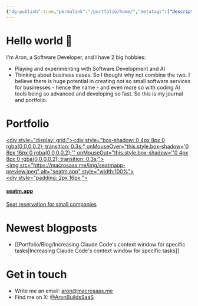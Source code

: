 ```yaml
---
{"dg-publish":true,"permalink":"/portfolio/home/","metatags":["description: \"My journal and portfolio, exploring the intersection of software development, AI, and business. Follow along for blog posts, projects, and updates on creating innovative software services.\""],"pinned":true,"tags":["gardenEntry"]}
---
```


# Hello world 🚀

I'm Aron, a Software Developer, and I have 2 big hobbies:
- Playing and experimenting with Software Development and AI
- Thinking about business cases.
So I thought why not combine the two. I believe there is huge potential in creating not so small software services for businesses - hence the name - and even more so with coding AI tools being so advanced and developing so fast.
So this is my journal and portfolio.

# Portfolio

[<div style="display: grid;"><div style="box-shadow: 0 4px 8px 0 rgba(0,0,0,0.2); transition: 0.3s;" onMouseOver="this.style.box-shadow='0 8px 16px 0 rgba(0,0,0,0.2);'" onMouseOut="this.style.box-shadow=''0 4px 8px 0 rgba(0,0,0,0.2); transition: 0.3s;"><img src="https://macrosaas.me/img/seatmapp-preview.jpeg" alt="seatm.app" style="width:100%"><div style="padding: 2px 16px;"><h4><b>seatm.app</b></h4><p>Seat reservation for small companies</p></div></div></div>](/portfolio/projects/seat-mapp/)

# Newest blogposts

- [[Portfolio/Blog/Increasing Claude Code's context window for specific tasks\|Increasing Claude Code's context window for specific tasks]]

# Get in touch

- Write me an email: [aron@macrosaas.me](mailto:aron@macrosaas.me)
- Find me on X: [@AronBuildsSaaS](https://x.com/AronBuildsSaaS)
